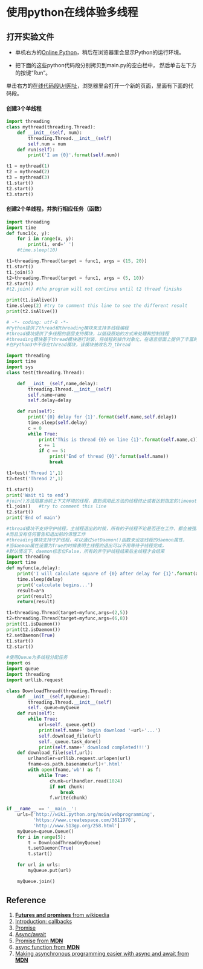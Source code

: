# 使用python在线体验多线程

## 打开实验文件

- 单机右方的[Online Python](https://www.online-python.com)，稍后在浏览器里会显示Python的运行环境。

- 把下面的这些python代码段分别拷贝到main.py的空白栏中， 然后单击左下方的按键“Run”。

  

单击右方的[在线代码段Url网址](http://pythontutor.com/visualize.html#code=import%20threading%0Aclass%20mythread%28threading.Thread%29%3A%0A%20%20%20%20def%20__init__%28self,%20num%29%3A%0A%20%20%20%20%20%20%20%20threading.Thread.__init__%28self%29%0A%20%20%20%20%20%20%20%20self.num%20%3D%20num%0A%20%20%20%20def%20run%28self%29%3A%0A%20%20%20%20%20%20%20%20print%28'I%20am%20%7B0%7D'.format%28self.num%29%29%0A%0At1%20%3D%20mythread%281%29%0At2%20%3D%20mythread%282%29%0At3%20%3D%20mythread%283%29%0At1.start%28%29%0At2.start%28%29%0At3.start%28%29&cumulative=false&heapPrimitives=nevernest&mode=edit&origin=opt-frontend.js&py=py3anaconda&rawInputLstJSON=%5B%5D&textReferences=false)，浏览器里会打开一个新的页面，里面有下面的代码段。

#### 创建3个单线程

```python
import threading
class mythread(threading.Thread):
    def __init__(self, num):
        threading.Thread.__init__(self)
        self.num = num
    def run(self):
        print('I am {0}'.format(self.num))

t1 = mythread(1)
t2 = mythread(2)
t3 = mythread(3)
t1.start()
t2.start()
t3.start()
```



#### 创建2个单线程，并执行相应任务（函数）

```python
import threading
import time
def func1(x, y):
    for i in range(x, y):
        print(i, end=' ')
    #time.sleep(10)

t1=threading.Thread(target = func1, args = (15, 20))
t1.start()
t1.join(5)
t2=threading.Thread(target = func1, args = (5, 10))
t2.start()
#t2.join() #the program will not continue until t2 thread finishs

print(t1.isAlive())
time.sleep(2) #try to comment this line to see the different result
print(t2.isAlive())
```

```python
# -*- coding: utf-8 -*-
#Python提供了thread和threading模块来支持多线程编程
#thread模块提供了多线程的底层支持模块，以低级原始的方式来处理和控制线程
#threading模块基于thread模块进行封装，将线程的操作对象化，在语言层面上提供了丰富的特性
#在Python3中不存在thread模块，该模块被改名为_thread

import threading
import time
import sys
class test(threading.Thread):

    def __init__(self,name,delay):
        threading.Thread.__init__(self)
        self.name=name
        self.delay=delay

    def run(self):
        print('{0} delay for {1}'.format(self.name,self.delay))
        time.sleep(self.delay)
        c = 0
        while True:
            print('This is thread {0} on line {1}'.format(self.name,c))
            c += 1
            if c == 5:
                print('End of thread {0}'.format(self.name))
                break

t1=test('Thread 1',1)
t2=test('Thread 2',1)

t1.start()
print('Wait t1 to end')
#join()方法阻塞当前上下文环境的线程，直到调用此方法的线程终止或者达到指定的timeout
t1.join()   #try to comment this line
t2.start()
print('End of main')
```



```python
#thread模块不支持守护线程，主线程退出的时候，所有的子线程不论是否还在工作，都会被强制结束，
#而且没有任何警告和退出前的清理工作
#threading模块支持守护线程，可以通过setDaemon()函数来设定线程的daemon属性，
#当daemon属性设置为True的时候表明主线程的退出可以不用等待子线程完成，
#默认情况下，daemon标志位False，所有的非守护线程结束后主线程才会结束
import threading
import time
def myfunc(a,delay):
    print('I will calculate square of {0} after delay for {1}'.format(a,delay))
    time.sleep(delay)
    print('calculate begins...')
    result=a*a
    print(result)
    return(result)

t1=threading.Thread(target=myfunc,args=(2,5))
t2=threading.Thread(target=myfunc,args=(6,8))
print(t1.isDaemon())
print(t2.isDaemon())
t2.setDaemon(True)
t1.start()
t2.start()

#使用Queue为多线程分配任务
import os
import queue
import threading
import urllib.request

class DownloadThread(threading.Thread):
    def __init__(self,myQueue):
        threading.Thread.__init__(self)
        self._queue=myQueue
    def run(self):
        while True:
            url=self._queue.get()
            print(self.name+' begin download '+url+'...')
            self.download_file(url)
            self._queue.task_done()
            print(self.name+' download completed!!!')
    def download_file(self,url):
        urlhandler=urllib.request.urlopen(url)
        fname=os.path.basename(url)+'.html'
        with open(fname,'wb') as f:
            while True:
                chunk=urlhandler.read(1024)
                if not chunk:
                    break
                f.write(chunk)

if __name__ == '__main__':
    urls=['http://wiki.python.org/moin/webprogramming',
          'https://www.createspace.com/3611970',
          'http://www.513gp.org/258.html']
    myQueue=queue.Queue()
    for i in range(5):
        t = DownloadThread(myQueue)
        t.setDaemon(True)
        t.start()

    for url in urls:
        myQueue.put(url)

    myQueue.join()
```



## Reference

1. [**Futures and promises** from wikipedia](https://en.wikipedia.org/wiki/Futures_and_promises)
2. [Introduction: callbacks](https://javascript.info/callbacks)
3. [Promise](https://javascript.info/promise-basics)
4. [Async/await](https://javascript.info/async-await)
5. [Promise from **MDN**](https://developer.mozilla.org/en-US/docs/Web/JavaScript/Reference/Global_Objects/Promise)
6. [async function from **MDN**](https://developer.mozilla.org/en-US/docs/Web/JavaScript/Reference/Statements/async_function)
7. [Making asynchronous programming easier with async and await from **MDN**](https://developer.mozilla.org/en-US/docs/Learn/JavaScript/Asynchronous/Async_await)




